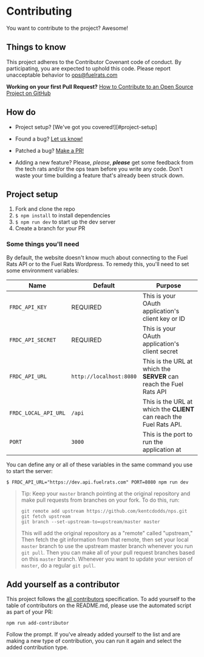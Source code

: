 # Contributing

You want to contribute to the project? Awesome!

## Things to know

This project adheres to the Contributor Covenant code of conduct. By participating, you are expected to uphold this code. Please report unacceptable behavior to [ops@fuelrats.com][ops-email]

**Working on your first Pull Request?**
[How to Contribute to an Open Source Project on GitHub][egghead]

## How do

* Project setup?
  [We've got you covered!][#project-setup]

* Found a bug?
  [Let us know!][bugs]

* Patched a bug?
  [Make a PR!][new-pr]

* Adding a new feature?
  Please, *please*, ***please*** get some feedback from the tech rats and/or the ops team before you write any code. Don't waste your time building a feature that's already been struck down.

## Project setup

1. Fork and clone the repo
2. `$ npm install` to install dependencies
3. `$ npm run dev` to start up the dev server
4. Create a branch for your PR

### Some things you'll need

By default, the website doesn't know much about connecting to the Fuel Rats API or to the Fuel Rats Wordpress. To remedy this, you'll need to set some environment variables:

| Name                      | Default                 | Purpose                                                                                                        |
|---------------------------|-------------------------|----------------------------------------------------------------------------------------------------------------|
| `FRDC_API_KEY`            | REQUIRED                | This is your OAuth application's client key or ID                                                              |
| `FRDC_API_SECRET`         | REQUIRED                | This is your OAuth application's client secret                                                                 |
| `FRDC_API_URL`            | `http://localhost:8080` | This is the URL at which the **SERVER** can reach the Fuel Rats API                                            |
| `FRDC_LOCAL_API_URL`      | `/api`                  | This is the URL at which the **CLIENT** can reach the Fuel Rats API.                                           |
| `PORT`                    | `3000`                  | This is the port to run the application at                                                                     |

You can define any or all of these variables in the same command you use to start the server:

```
$ FRDC_API_URL="https://dev.api.fuelrats.com" PORT=8080 npm run dev
```

> Tip: Keep your `master` branch pointing at the original repository and make
> pull requests from branches on your fork. To do this, run:
>
> ```
> git remote add upstream https://github.com/kentcdodds/nps.git
> git fetch upstream
> git branch --set-upstream-to=upstream/master master
> ```
>
> This will add the original repository as a "remote" called "upstream,"
> Then fetch the git information from that remote, then set your local `master`
> branch to use the upstream master branch whenever you run `git pull`.
> Then you can make all of your pull request branches based on this `master`
> branch. Whenever you want to update your version of `master`, do a regular
> `git pull`.

## Add yourself as a contributor

This project follows the [all contributors][all-contributors] specification. To add yourself to the table of contributors on the README.md, please use the automated script as part of your PR:

```console
npm run add-contributor
```

Follow the prompt. If you've already added yourself to the list and are making a new type of contribution, you can run it again and select the added contribution type.

[all-contributors]: https://github.com/kentcdodds/all-contributors
[bugs]: https://jira.fuelrats.com/servicedesk/customer/portal/2/create/4
[egghead]: https://egghead.io/series/how-to-contribute-to-an-open-source-project-on-github
[new-pr]: https://github.com/FuelRats/fuelrats.com/compare
[ops-email]: mailto:ops@fuelrats.com
